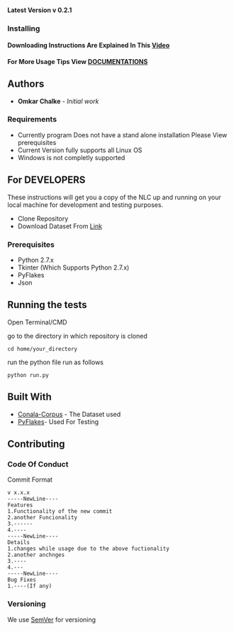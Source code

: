 #### Latest Version v 0.2.1

### Installing

#### Downloading Instructions Are Explained In This [Video](www.video.com)
#### For More Usage Tips View [DOCUMENTATIONS](www.docs.com)

## Authors

* **Omkar Chalke** - *Initial work* 

### Requirements
* Currently program Does not have a stand alone installation Please View prerequisites
* Current Version fully supports all Linux OS
* Windows is not completly supported

## For DEVELOPERS

These instructions will get you a copy of the NLC up and running on your local machine for development and testing purposes.
* Clone Repository
* Download Dataset From [Link](www.dataset.com)

### Prerequisites

* Python 2.7.x
* Tkinter (Which Supports Python 2.7.x)
* PyFlakes
* Json


## Running the tests

Open Terminal/CMD

go to the directory in which repository is cloned

```
cd home/your_directory
```

run the python file run as follows

```
python run.py
```
## Built With

* [Conala-Corpus](www.conala-corpus.com) - The Dataset used
* [PyFlakes]()- Used For Testing

## Contributing

### Code Of Conduct

Commit Format 
```
v x.x.x
-----NewLine----
Features
1.Functionality of the new commit
2.another Funcionality
3.------
4.----
-----NewLine----
Details 
1.changes while usage due to the above fuctionality
2.another anchnges
3.----
4.---
-----NewLine----
Bug Fixes
1.----(If any)
``` 

### Versioning

We use [SemVer](http://semver.org/) for versioning
